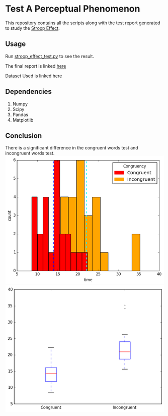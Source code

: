# Test A Perceptual Phenomenon
This repository contains all the scripts along with the test report generated to study the [Stroop Effect](https://en.wikipedia.org/wiki/Stroop_effect).<br/>

## Usage
Run [stroop_effect_test.py](https://github.com/piyush2896/Test-A-Perceptual-Phenomenon/blob/master/stroop_effect_test.py) to see the result.

The final report is linked [here](/Stroop_effect_testing_a_perceptual_phenomenon.pdf)

Dataset Used is linked [here](/stroopdata.csv)

## Dependencies
1. Numpy
2. Scipy
3. Pandas
4. Matplotlib

## Conclusion
There is a significant difference in the congruent words test and incongruent words test.
![Graphical Comparison](visualize.png)
![Box Graphical Comparison](box_visualize.png)